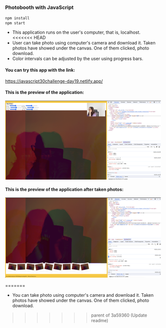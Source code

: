 ### Photobooth with JavaScript

```
npm install
npm start 

```

- This application runs on the user's computer, that is, localhost.
<<<<<<< HEAD
- User can take photo using computer's camera and download it. Taken photos have showed under the canvas. One of them clicked, photo download.
- Color intervals can be adjusted by the user using progress bars.


#### You can try this app with the link:
https://javascript30challenge-day19.netlify.app/


#### This is the preview of the application:
![Screenshot](img/preview1.png)

#### This is the preview of the application after taken photos:
![Screenshot](img/preview2.png)

=======
- You can take photo using computer's camera and download it. Taken photos have showed under the canvas. One of them clicked, photo download.
>>>>>>> parent of 3a59360 (Update readme)
